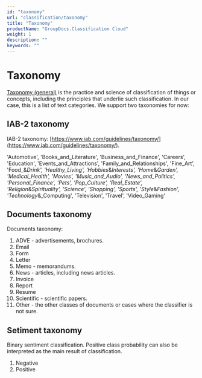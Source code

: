```yaml
---
id: "taxonomy"
url: "classification/taxonomy"
title: "Taxonomy"
productName: "GroupDocs.Classification Cloud"
weight: 1
description: ""
keywords: ""
---
```







# Taxonomy #

[Taxonomy (general)](https://en.wikipedia.org/wiki/Taxonomy_(general)) is the practice and science of classification of things or concepts, including the principles that underlie such classification. In our case, this is a list of text categories. We support two taxonomies for now:

## IAB-2 taxonomy ##

IAB-2 taxonomy: [https://www.iab.com/guidelines/taxonomy/](https://www.iab.com/guidelines/taxonomy/).


'Automotive',
 'Books_and_Literature',
 'Business_and_Finance',
 'Careers',
 'Education',
 'Events_and_Attractions',
 'Family_and_Relationships',
 'Fine_Art',
 'Food_&_Drink',
 'Healthy_Living',
 'Hobbies_&_Interests',
 'Home_&_Garden',
 'Medical_Health',
 'Movies',
 'Music_and_Audio',
 'News_and_Politics',
 'Personal_Finance',
 'Pets',
 'Pop_Culture',
 'Real_Estate',
 'Religion_&_Spirituality',
 'Science',
 'Shopping',
 'Sports',
 'Style_&_Fashion',
 'Technology_&_Computing',
 'Television',
 'Travel',
 'Video_Gaming'



## Documents taxonomy ##

Documents taxonomy:

1. ADVE - advertisements, brochures.
1. Email
1. Form
1. Letter
1. Memo - memorandums.
1. News - articles, including news articles.
1. Invoice
1. Report
1. Resume 
1. Scientific - scientific papers.
1. Other - the other classes of documents or cases where the classifier is not sure.

## Setiment taxonomy ##

Binary sentiment classification. Positive class probability can also be interpreted as the main result of classification. 

1. Negative
1. Positive
